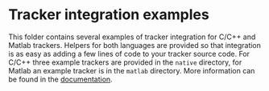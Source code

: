 Tracker integration examples
============================

This folder contains several examples of tracker integration for C/C++ and Matlab trackers. Helpers for both languages are provided so that integration is as easy as adding a few lines of code to your tracker source code. For C/C++ three example trackers are provided in the `native` directory, for Matlab an example tracker is in the `matlab` directory. More information can be found in the [documentation](index.md).

